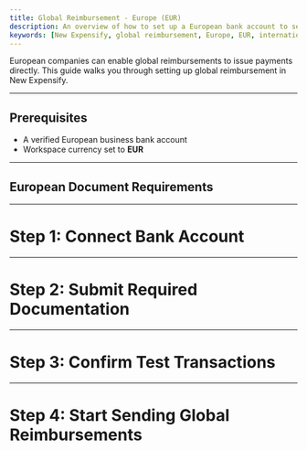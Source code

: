 ```yaml
---
title: Global Reimbursement - Europe (EUR)
description: An overview of how to set up a European bank account to send global reimbursements. 
keywords: [New Expensify, global reimbursement, Europe, EUR, international payments]
---
```


<div id="new-expensify" markdown="1">

European companies can enable global reimbursements to issue payments directly. This guide walks you through setting up global reimbursement in New Expensify.

---

## Prerequisites

* A verified European business bank account
* Workspace currency set to **EUR**

---

## European Document Requirements

---

# Step 1: Connect Bank Account

---

# Step 2: Submit Required Documentation

---

# Step 3: Confirm Test Transactions

---

# Step 4: Start Sending Global Reimbursements


</div>
